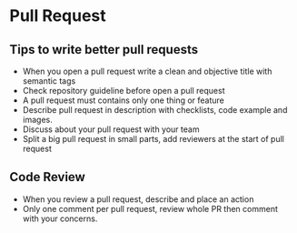 # Pull Request

## Tips to write better pull requests
- When you open a pull request write a clean and objective title with semantic tags
- Check repository guideline before open a pull request
- A pull request must contains only one thing or feature
- Describe pull request in description with checklists, code example and images.
- Discuss about your pull request with your team
- Split a big pull request in small parts, add reviewers at the start of pull request

## Code Review
- When you review a pull request, describe and place an action
- Only one comment per pull request, review whole PR then comment with your concerns.